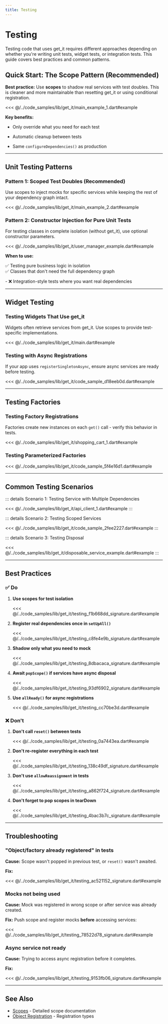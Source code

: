 ```yaml
---
title: Testing
---
```


# Testing

Testing code that uses get_it requires different approaches depending on whether you're writing unit tests, widget tests, or integration tests. This guide covers best practices and common patterns.

## Quick Start: The Scope Pattern (Recommended)

<strong>Best practice:</strong> Use <strong>scopes</strong> to shadow real services with test doubles. This is cleaner and more maintainable than resetting get_it or using conditional registration.


<<< @/../code_samples/lib/get_it/main_example_1.dart#example

<strong>Key benefits:</strong>
- Only override what you need for each test
- Automatic cleanup between tests

- Same `configureDependencies()` as production

---

## Unit Testing Patterns

### Pattern 1: Scoped Test Doubles (Recommended)

Use scopes to inject mocks for specific services while keeping the rest of your dependency graph intact.


<<< @/../code_samples/lib/get_it/main_example_2.dart#example

### Pattern 2: Constructor Injection for Pure Unit Tests

For testing classes in complete isolation (without get_it), use optional constructor parameters.


<<< @/../code_samples/lib/get_it/user_manager_example.dart#example

<strong>When to use:</strong>
<ul style="list-style: none; padding-left: 0;">
  <li style="padding-left: 1.5em; text-indent: -1.5em;">✅ Testing pure business logic in isolation</li>
  <li style="padding-left: 1.5em; text-indent: -1.5em;">✅ Classes that don't need the full dependency graph</li>
</ul>
- ❌ Integration-style tests where you want real dependencies

---

## Widget Testing

### Testing Widgets That Use get_it

Widgets often retrieve services from get_it. Use scopes to provide test-specific implementations.


<<< @/../code_samples/lib/get_it/main.dart#example

### Testing with Async Registrations

If your app uses `registerSingletonAsync`, ensure async services are ready before testing.


<<< @/../code_samples/lib/get_it/code_sample_d18eeb0d.dart#example

---

## Testing Factories

### Testing Factory Registrations

Factories create new instances on each `get()` call - verify this behavior in tests.


<<< @/../code_samples/lib/get_it/shopping_cart_1.dart#example

### Testing Parameterized Factories


<<< @/../code_samples/lib/get_it/code_sample_5f4e16d1.dart#example

---

## Common Testing Scenarios

::: details Scenario 1: Testing Service with Multiple Dependencies

<<< @/../code_samples/lib/get_it/api_client_1.dart#example
:::

::: details Scenario 2: Testing Scoped Services

<<< @/../code_samples/lib/get_it/code_sample_2fee2227.dart#example
:::

::: details Scenario 3: Testing Disposal

<<< @/../code_samples/lib/get_it/disposable_service_example.dart#example
:::

---

## Best Practices

### ✅ Do

1. <strong>Use scopes for test isolation</strong>

   <<< @/../code_samples/lib/get_it/testing_f1b668dd_signature.dart#example

2. <strong>Register real dependencies once in `setUpAll()`</strong>

   <<< @/../code_samples/lib/get_it/testing_c8fe4e9b_signature.dart#example

3. <strong>Shadow only what you need to mock</strong>

   <<< @/../code_samples/lib/get_it/testing_8dbacaca_signature.dart#example

4. <strong>Await `popScope()` if services have async disposal</strong>

   <<< @/../code_samples/lib/get_it/testing_93df6902_signature.dart#example

5. <strong>Use `allReady()` for async registrations</strong>

   <<< @/../code_samples/lib/get_it/testing_cc70be3d.dart#example

### ❌ Don't

1. <strong>Don't call `reset()` between tests</strong>

   <<< @/../code_samples/lib/get_it/testing_0a7443ea.dart#example

2. <strong>Don't re-register everything in each test</strong>

   <<< @/../code_samples/lib/get_it/testing_138c49df_signature.dart#example

3. <strong>Don't use `allowReassignment` in tests</strong>

   <<< @/../code_samples/lib/get_it/testing_a862f724_signature.dart#example

4. <strong>Don't forget to pop scopes in tearDown</strong>

   <<< @/../code_samples/lib/get_it/testing_4bac3b7c_signature.dart#example


---

## Troubleshooting

### "Object/factory already registered" in tests


<strong>Cause:</strong> Scope wasn't popped in previous test, or `reset()` wasn't awaited.

<strong>Fix:</strong>

<<< @/../code_samples/lib/get_it/testing_ac521152_signature.dart#example


### Mocks not being used

<strong>Cause:</strong> Mock was registered in wrong scope or after service was already created.

<strong>Fix:</strong> Push scope and register mocks <strong>before</strong> accessing services:

<<< @/../code_samples/lib/get_it/testing_78522d78_signature.dart#example


### Async service not ready

<strong>Cause:</strong> Trying to access async registration before it completes.

<strong>Fix:</strong>

<<< @/../code_samples/lib/get_it/testing_9153fb06_signature.dart#example


---

## See Also

- [Scopes](/documentation/get_it/scopes) - Detailed scope documentation
- [Object Registration](/documentation/get_it/object_registration) - Registration types
